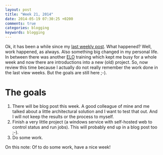 ```yaml
---
layout: post
title: "Week 21, 2014"
date: 2014-05-19 07:30:25 +0200
comments: true
categories: blogging
keywords: blogging
---
```


Ok, it has been a while since my [last weekly post](/blog/2014/03/24/week-13-2014). What happened? Well, work happened, as always. Also something big changed in my personal life. In between there was another [ELO](http://elo.com/) training which kept me busy for a whole week and now there are introductions into a new (old) project. So, now review this time because I actually do not really remember the work done in the last view weeks. But the goals are still here ;-).

# The goals

1. There will be blog post this week. A good colleague of mine and me talked about a little architectural solution and I want to test that out. And I will not keep the results or the process to myself.
2. Finish a very little project (a windows service with self-hosted web to control status and run jobs). This will probably end up in a blog post too ;-).
3. Do some work.

On this note: Of to do some work, have a nice week!
